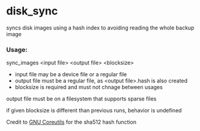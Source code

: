 # disk_sync
syncs disk images using a hash index to avoiding reading the whole backup image

### Usage:
sync_images \<input file\> \<output file\> \<blocksize\>
* input file may be a device file or a regular file
* output file must be a regular file, as \<output file\>.hash is also created
* blocksize is required and must not chnage between usages

output file must be on a filesystem that supports sparse files

if given blocksize is different than previous runs, behavior is undefined

Credit to [GNU Coreutils](http://www.gnu.org/software/coreutils/coreutils.html) for the sha512 hash function
